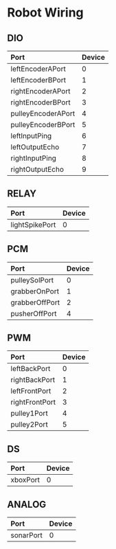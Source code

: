 # Robot Wiring

## DIO

| Port | Device |
|:--- |:--- |
| leftEncoderAPort | 0 |
| leftEncoderBPort | 1 |
| rightEncoderAPort | 2 |
| rightEncoderBPort | 3 |
| pulleyEncoderAPort | 4 |
| pulleyEncoderBPort | 5 |
| leftInputPing | 6 |
| leftOutputEcho | 7 |
| rightInputPing | 8 |
| rightOutputEcho | 9 |

## RELAY

| Port | Device |
|:--- |:--- |
| lightSpikePort | 0 |

## PCM

| Port | Device |
|:--- |:--- |
| pulleySolPort | 0 |
| grabberOnPort | 1 |
| grabberOffPort | 2 |
| pusherOffPort | 4 |

## PWM

| Port | Device |
|:--- |:--- |
| leftBackPort | 0 |
| rightBackPort | 1 |
| leftFrontPort | 2 |
| rightFrontPort | 3 |
| pulley1Port | 4 |
| pulley2Port | 5 |

## DS

| Port | Device |
|:--- |:--- |
| xboxPort | 0 |

## ANALOG

| Port | Device |
|:--- |:--- |
| sonarPort | 0 |
